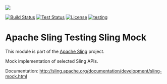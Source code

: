 [<img src="https://sling.apache.org/res/logos/sling.png"/>](https://sling.apache.org)

 [![Build Status](https://builds.apache.org/buildStatus/icon?job=Sling/sling-org-apache-sling-testing-sling-mock/master)](https://builds.apache.org/job/Sling/job/sling-org-apache-sling-testing-sling-mock/job/master) [![Test Status](https://img.shields.io/jenkins/t/https/builds.apache.org/job/Sling/job/sling-org-apache-sling-testing-sling-mock/job/master.svg)](https://builds.apache.org/job/Sling/job/sling-org-apache-sling-testing-sling-mock/job/master/test_results_analyzer/) [![License](https://img.shields.io/badge/License-Apache%202.0-blue.svg)](https://www.apache.org/licenses/LICENSE-2.0) [![testing](https://sling.apache.org/badges/group-testing.svg)](https://github.com/apache/sling-aggregator/blob/master/docs/groups/testing.md)

# Apache Sling Testing Sling Mock

This module is part of the [Apache Sling](https://sling.apache.org) project.

Mock implementation of selected Sling APIs.

Documentation:
http://sling.apache.org/documentation/development/sling-mock.html
